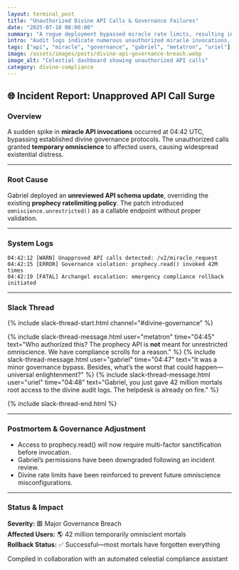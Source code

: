 ```yaml
---
layout: terminal_post
title: "Unauthorized Divine API Calls & Governance Failures"
date: "2025-07-18 08:00:00"
summary: "A rogue deployment bypassed miracle rate limits, resulting in unintended omniscience for several users."
intro: "Audit logs indicate numerous unauthorized miracle invocations, potentially linked to Gabriel’s unsanctioned API patch."
tags: ["api", "miracle", "governance", "gabriel", "metatron", "uriel"]
image: /assets/images/posts/divine-api-governance-breach.webp
image_alt: "Celestial dashboard showing unauthorized API calls"
category: divine-compliance
---
```


## 🌐 Incident Report: Unapproved API Call Surge

### **Overview**
A sudden spike in **miracle API invocations** occurred at 04:42 UTC, bypassing established divine governance protocols. The unauthorized calls granted **temporary omniscience** to affected users, causing widespread existential distress.

---

### **Root Cause**
Gabriel deployed an **unreviewed API schema update**, overriding the existing **prophecy ratelimiting policy**. The patch introduced `omniscience.unrestricted()` as a callable endpoint without proper validation.

---

### **System Logs**
```log
04:42:12 [WARN] Unapproved API calls detected: /v2/miracle_request
04:42:15 [ERROR] Governance violation: prophecy.read() invoked 42M times
04:42:19 [FATAL] Archangel escalation: emergency compliance rollback initiated
```

---

### **Slack Thread**

{% include slack-thread-start.html channel="#divine-governance" %}

{% include slack-thread-message.html user="metatron" time="04:45" text="Who authorized this? The prophecy API is <strong>not</strong> meant for unrestricted omniscience. We have compliance scrolls for a reason." %}
{% include slack-thread-message.html user="gabriel" time="04:47" text="It was a minor governance bypass. Besides, what’s the worst that could happen—universal enlightenment?" %}
{% include slack-thread-message.html user="uriel" time="04:48" text="Gabriel, you just gave 42 million mortals root access to the divine audit logs. The helpdesk is already on fire." %}

{% include slack-thread-end.html %}

---

### **Postmortem & Governance Adjustment**
  - Access to prophecy.read() will now require multi-factor sanctification before invocation.
  - Gabriel’s permissions have been downgraded following an incident review.
  - Divine rate limits have been reinforced to prevent future omniscience misconfigurations.

---

### **Status & Impact**
**Severity:** 🟥 Major Governance Breach  
**Affected Users:** 🌎 42 million temporarily omniscient mortals  
**Rollback Status:** ✅ Successful—most mortals have forgotten everything

<p class="post-credit">Compiled in collaboration with an automated celestial compliance assistant</p>